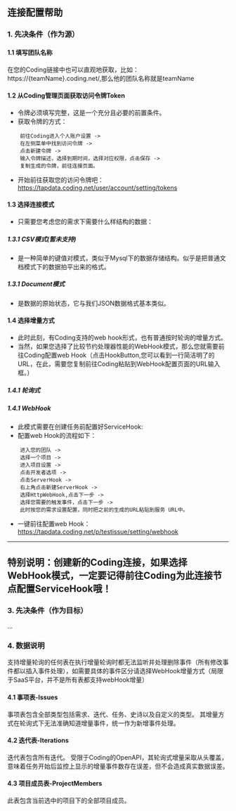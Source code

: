 ## **连接配置帮助**
### **1. 先决条件（作为源）**
#### **1.1 填写团队名称**
在您的Coding链接中也可以直观地获取，比如：https://{teamName}.coding.net/,那么他的团队名称就是teamName
#### **1.2 从Coding管理页面获取访问令牌Token**
- 令牌必须填写完整，这是一个充分且必要的前置条件。
- 获取令牌的方式：
```
    前往Coding进入个人账户设置 ->
    在左侧菜单中找到访问令牌 ->
    点击新建令牌 -> 
    输入令牌描述，选择到期时间，选择对应权限，点击保存 -> 
    复制生成的令牌，前往连接页面。
```
- 开始前往获取您的访问令牌吧：https://tapdata.coding.net/user/account/setting/tokens
#### **1.3 选择连接模式**
- 只需要您考虑您的需求下需要什么样结构的数据：
##### **1.3.1 CSV模式(暂未支持)**
- 是一种简单的键值对模式，类似于Mysql下的数据存储结构。似乎是把普通文档模式下的数据拍平出来的格式。
##### **1.3.1 Document模式**
- 是数据的原始状态，它与我们JSON数据格式基本类似。  
#### **1.4 选择增量方式**
- 此时此刻，有Coding支持的web hook形式，也有普通按时轮询的增量方式。
- 当然，如果您选择了比较节约处理器性能的WebHook模式，那么您就需要前往Coding配置web Hook（点击HookButton,您可以看到一行简洁明了的URL，在此，需要您复制前往Coding粘贴到WebHook配置页面的URL输入框。）
##### **1.4.1 轮询式**
##### **1.4.1 WebHook**
- 此模式需要在创建任务前配置好ServiceHook:
- 配置web Hook的流程如下：
```
    进入您的团队 ->
    选择一个项目 ->
    进入项目设置 ->
    点击开发者选项 ->
    点击ServerHook ->
    右上角点击新建ServerHook ->
    选择HttpWebHook,点击下一步 ->
    选择您需要的触发事件，点击下一步 ->
    此时按您的需求设置配置，同时把之前的生成的URL粘贴到服务 URL中。
```
- 一键前往配置web Hook：https://tapdata.coding.net/p/testissue/setting/webhook
---
特别说明：**创建新的Coding连接，如果选择WebHook模式，一定要记得前往Coding为此连接节点配置ServiceHook哦！**
---
### **3. 先决条件（作为目标）**
...

### **4. 数据说明**
支持增量轮询的任何表在执行增量轮询时都无法监听并处理删除事件（所有修改事件都以插入事件处理），如需要具体的事件区分请选择WebHook增量方式（局限于SaaS平台，并不是所有表都支持webHook增量）
#### **4.1 事项表-Issues**
事项表包含全部类型包括需求、迭代、任务、史诗以及自定义的类型。
其增量方式在轮询式下无法准确知道增量事件，统一作为新增事件处理。

#### **4.2 迭代表-Iterations**
迭代表包含所有迭代。
受限于Coding的OpenAPI，其轮询式增量采取从头覆盖，意味着任务开始后监控上显示的增量事件数存在误差，但不会造成真实数据误差。

#### **4.3 项目成员表-ProjectMembers**
此表包含当前选中的项目下的全部项目成员。

